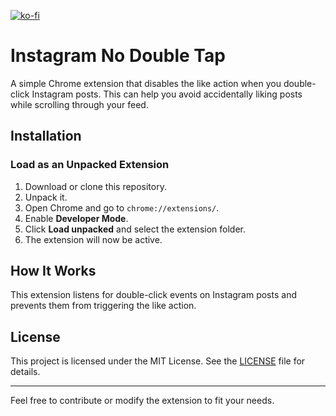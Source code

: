 [![ko-fi](https://ko-fi.com/img/githubbutton_sm.svg)](https://ko-fi.com/V7V81FVVVI)

# Instagram No Double Tap

A simple Chrome extension that disables the like action when you double-click Instagram posts. This can help you avoid accidentally liking posts while scrolling through your feed.

## Installation
### Load as an Unpacked Extension
1. Download or clone this repository.
2. Unpack it.
3. Open Chrome and go to `chrome://extensions/`.
4. Enable **Developer Mode**.
5. Click **Load unpacked** and select the extension folder.
6. The extension will now be active.

## How It Works
This extension listens for double-click events on Instagram posts and prevents them from triggering the like action.

## License
This project is licensed under the MIT License. See the [LICENSE](LICENSE) file for details.

---

Feel free to contribute or modify the extension to fit your needs.
